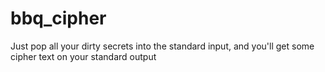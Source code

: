 # bbq_cipher
Just pop all your dirty secrets into the standard input, and you'll get some cipher text on your standard output
